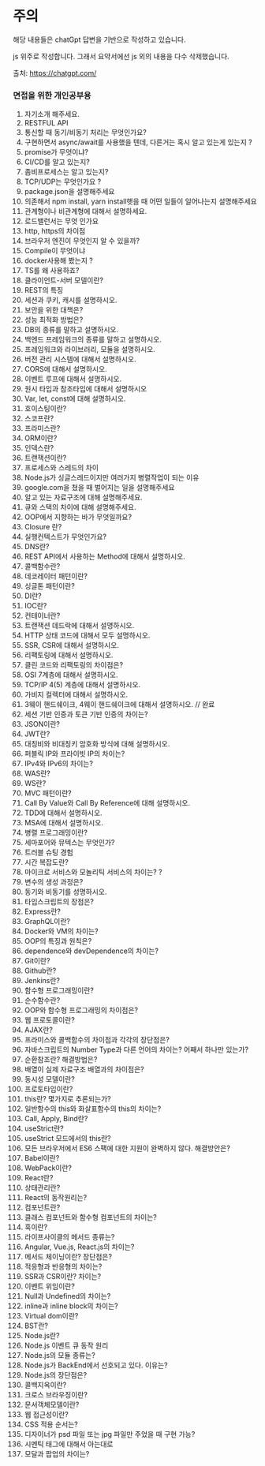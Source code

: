 # 주의

해당 내용들은 chatGpt 답변을 기반으로 작성하고 있습니다.

js 위주로 작성합니다. 그래서 요약서에선 js 외의 내용을 다수 삭제했습니다.

출처: https://chatgpt.com/

### 면접을 위한 개인공부용

1. 자기소개 해주세요.
2. RESTFUL API
3. 통신할 때 동기/비동기 처리는 무엇인가요?
4. 구현하면서 async/await를 사용했을 텐데, 다른거는 혹시 알고 있는게 있는지 ?
5. promise가 무엇이냐?
6. CI/CD를 알고 있는지?
7. 좀비프로세스는 알고 있는지?
8. TCP/UDP는 무엇인가요 ?
9. package.json을 설명해주세요
10. 의존해서 npm install, yarn install햇을 때 어떤 일들이 일어나는지 설명해주세요
11. 관계형이나 비관계형에 대해서 설명하세요.
12. 로드밸런서는 무엇 인가요
13. http, https의 차이점
14. 브라우저 엔진이 무엇인지 알 수 있을까?
15. Compile이 무엇이냐
16. docker사용해 봤는지 ?
17. TS를 왜 사용하죠?
18. 클라이언트-서버 모델이란?
19. REST의 특징
20. 세션과 쿠키, 캐시를 설명하시오.
21. 보안을 위한 대책은?
22. 성능 최적화 방법은?
23. DB의 종류를 말하고 설명하시오.
24. 백엔드 프레임워크의 종류를 말하고 설명하시오.
25. 프레임워크와 라이브러리, 모듈을 설명하시오.
26. 버전 관리 시스템에 대해서 설명하시오.
27. CORS에 대해서 설명하시오.
28. 이벤트 루프에 대해서 설명하시오.
29. 원시 타입과 참조타입에 대해서 설명하시오
30. Var, let, const에 대해 설명하시오.
31. 호이스팅이란?
32. 스코프란?
33. 프라미스란?
34. ORM이란?
35. 인덱스란?
36. 트랜잭션이란?
37. 프로세스와 스레드의 차이
38. Node.js가 싱글스레드이지만 여러가지 병렬작업이 되는 이유
39. google.com을 쳤을 때 벌어지는 일을 설명해주세요
40. 알고 있는 자료구조에 대해 설명해주세요.
41. 큐와 스택의 차이에 대해 설명해주세요.
42. OOP에서 지향하는 바가 무엇일까요?
43. Closure 란?
44. 실행컨텍스트가 무엇인가요?
45. DNS란?
46. REST API에서 사용하는 Method에 대해서 설명하시오.
47. 콜백함수란?
48. 데코레이터 패턴이란?
49. 싱글톤 패턴이란?
50. DI란?
51. IOC란?
52. 컨테이너란?
53. 트랜잭션 데드락에 대해서 설명하시오.
54. HTTP 상태 코드에 대해서 모두 설명하시오.
55. SSR, CSR에 대해서 설명하시오.
56. 리팩토링에 대해서 설명하시오.
57. 클린 코드와 리팩토링의 차이점은?
58. OSI 7계층에 대해서 설명하시오.
59. TCP/IP 4(5) 계층에 대해서 설명하시오.
60. 가비지 컬렉터에 대해서 설명하시오.
61. 3웨이 핸드쉐이크, 4웨이 핸드쉐이크에 대해서 설명하시오. // 완료
62. 세션 기반 인증과 토큰 기반 인증의 차이는?
63. JSON이란?
64. JWT란?
65. 대칭비와 비대칭키 암호화 방식에 대해 설명하시오.
66. 퍼블릭 IP와 프라이빗 IP의 차이는?
67. IPv4와 IPv6의 차이는?
68. WAS란?
69. WS란?
70. MVC 패턴이란?
71. Call By Value와 Call By Reference에 대해 설명하시오.
72. TDD에 대해서 설명하시오.
73. MSA에 대해서 설명하시오.
74. 병렬 프로그래밍이란?
75. 세마포어와 뮤텍스는 무엇인가?
76. 트러블 슈팅 경험
77. 시간 복잡도란?
78. 마이크로 서비스와 모놀리틱 서비스의 차이는? ?
79. 변수의 생성 과정은?
80. 동기와 비동기를 성명하시오.
81. 타입스크립트의 장점은?
82. Express란?
83. GraphQL이란?
84. Docker와 VM의 차이는?
85. OOP의 특징과 원칙은?
86. dependence와 devDependence의 차이는?
87. Git이란?
88. Github란?
89. Jenkins란?
90. 함수형 프로그래밍이란?
91. 순수함수란?
92. OOP와 함수형 프로그래밍의 차이점은?
93. 웹 프로토콜이란?
94. AJAX란?
95. 프라미스와 콜백함수의 차이점과 각각의 장단점은?
96. 자바스크립트의 Number Type과 다른 언어의 차이는? 어째서 하나만 있는가?
97. 순환참조란? 해결방법은?
98. 배열이 실제 자료구조 배열과의 차이점은?
99. 동시성 모델이란?
100. 프로토타입이란?
101. this란? 몇가지로 추론되는가?
102. 일반함수의 this와 화살표함수의 this의 차이는?
103. Call, Apply, Bind란?
104. useStrict란?
105. useStrict 모드에서의 this란?
106. 모든 브라우저에서 ES6 스팩에 대한 지원이 완벽하지 않다. 해결방안은?
107. Babel이란?
108. WebPack이란?
109. React란?
110. 상태관리란?
111. React의 동작원리는?
112. 컴포넌트란?
113. 클래스 컴포넌트와 함수형 컴포넌트의 차이는?
114. 훅이란?
115. 라이프사이클의 메서드 종류는?
116. Angular, Vue.js, React.js의 차이는?
117. 메서드 체이닝이란? 장단점은?
118. 적응형과 반응형의 차이는?
119. SSR과 CSR이란? 차이는?
120. 이벤트 위임이란?
121. Null과 Undefined의 차이는?
122. inline과 inline block의 차이는?
123. Virtual dom이란?
124. BST란?
125. Node.js란?
126. Node.js 이벤트 큐 동작 원리
127. Node.js의 모듈 종류는?
128. Node.js가 BackEnd에서 선호되고 있다. 이유는?
129. Node.js의 장단점은?
130. 콜백지옥이란?
131. 크로스 브라우징이란?
132. 문서객체모델이란?
133. 웹 접근성이란?
134. CSS 적용 순서는?
135. 디자이너가 psd 파일 또는 jpg 파일만 주었을 때 구현 가능?
136. 시멘틱 태그에 대해서 아는대로
137. 모달과 팝업의 차이는?
